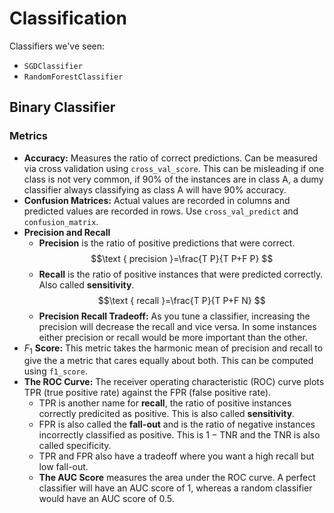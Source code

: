 # Classification

Classifiers we've seen:
- `SGDClassifier`
- `RandomForestClassifier`

## Binary Classifier 

### Metrics

- **Accuracy:** Measures the ratio of correct predictions. Can be measured via cross validation using `cross_val_score`. This can be misleading if one class is not very common, if 90% of the instances are in class A, a dumy classifier always classifying as class A will have 90% accuracy.
- **Confusion Matrices:** Actual values are recorded in columns and predicted values are recorded in rows. Use `cross_val_predict` and `confusion_matrix`.
- **Precision and Recall**
    - **Precision** is the ratio of positive predictions that were correct. $$\text { precision }=\frac{T P}{T P+F P} $$
    - **Recall** is the ratio of positive instances that were predicted correctly. Also called **sensitivity**. $$\text { recall }=\frac{T P}{T P+F N} $$
    - **Precision Recall Tradeoff:** As you tune a classifier, increasing the precision will decrease the recall and vice versa. In some instances either precision or recall would be more important than the other.
- $F_1$ **Score:** This metric takes the harmonic mean of precision and recall to give the a metric that cares equally about both. This can be computed using `f1_score`.
- **The ROC Curve:** The receiver operating characteristic (ROC) curve plots TPR (true positive rate) against the FPR (false positive rate).
    - TPR is another name for **recall**, the ratio of positive instances correctly predicited as positive. This is also called **sensitivity**.
    - FPR is also called the **fall-out** and is the ratio of negative instances incorrectly classified as positive. This is $1- \text{TNR}$ and the TNR is also called specificity.
    - TPR and FPR also have a tradeoff where you want a high recall but low fall-out.
    - **The AUC Score** measures the area under the ROC curve. A perfect classifier will have an AUC score of 1, whereas a random classifier would have an AUC score of 0.5.
